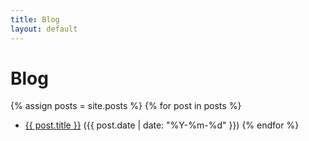 ```yaml
---
title: Blog
layout: default
---
```


# Blog

{% assign posts = site.posts %}
{% for post in posts %}
- <a href="{{ post.url | relative_url }}">{{ post.title }}</a>
  <time datetime="{{ post.date | date_to_xmlschema }}">({{ post.date | date: "%Y-%m-%d" }})</time>
{% endfor %}
